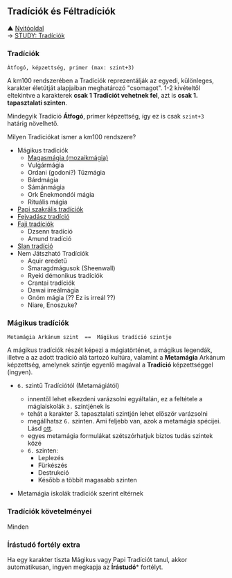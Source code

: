 ## Tradíciók és Féltradíciók

▲ [Nyitóoldal](start.md)\
→ [STUDY: Tradíciók](https://github.com/kaktusztea/km100/wiki/STUDY.Tradiciok)

### Tradíciók
```
Átfogó, képzettség, primer (max: szint+3)
```

A km100 rendszerében a Tradíciók reprezentálják az egyedi, különleges, karakter életútját alapjaiban meghatározó "csomagot". 1-2 kivételtől eltekintve a karakterek **csak 1 Tradíciót vehetnek fel**, azt is **csak 1. tapasztalati szinten**.

Mindegyik Tradíció **Átfogó**, primer képzettség, így ez is csak `szint+3` határig növelhető.

Milyen Tradíciókat ismer a km100 rendszere?

- Mágikus tradíciók
	- [Magasmágia (mozaikmágia)](041_01_magasmagia)
	- Vulgármágia
	- Ordani (godoni?) Tűzmágia
	- Bárdmágia
	- Sámánmágia
	- Ork Énekmondói mágia
	- Rituális mágia
- [Papi szakrális tradíciók](042_00_papi_tradiciok)
- [Fejvadász tradíció](043_fejvadasz_tradicio)
- [Faji tradíciók](044_faji_tradiciok)
	- Dzsenn tradíció
	- Amund tradíció
- [Slan tradíció](045_slan_tradicio)
- Nem Játszható Tradíciók
	- Aquir eredetű
	- Smaragdmágusok (Sheenwall)
	- Ryeki démonikus tradíciók
	- Crantai tradíciók
	- Dawai irreálmágia
	- Gnóm mágia (?? Ez is irreál ??)
	- Niare, Enoszuke?

### Mágikus tradíciók
```
Metamágia Arkánum szint  ==  Mágikus tradíció szintje
```
A mágikus tradíciók részét képezi a mágiatörténet, a mágikus legendák, illetve a az adott tradíció alá tartozó kultúra, valamint a **Metamágia** Arkánum képzettség, amelynek szintje egyenlő magával a **Tradíció** képzettséggel (ingyen).
    
- `6.` szintű Tradíciótól (Metamágiától)
    
    - innentől lehet elkezdeni varázsolni egyáltalán, ez a feltétele a mágiaiskolák `3.` szintjének is
    - tehát a karakter 3. tapasztalati szintjén lehet először varázsolni
    - megállhatsz `6.` szinten. Ami feljebb van, azok a metamágia spécijei. Lásd [ott](https://github.com/kaktusztea/km100/wiki/STUDY.magia.metamagia).
    - egyes metamágia formulákat szétszórhatjuk biztos tudás szintek közé
    - `6.` szinten:
        - Leplezés
        - Fürkészés
        - Destrukció
        - Később a többit magasabb szinten
- Metamágia iskolák tradíciók szerint eltérnek

### Tradíciók követelményei

Minden 

### Írástudó fortély extra

Ha egy karakter tiszta Mágikus vagy Papi Tradíciót tanul, akkor automatikusan, ingyen megkapja az **Írástudó*** fortélyt.
